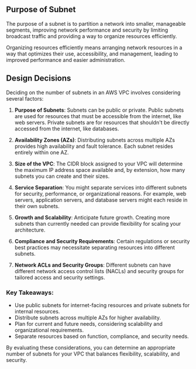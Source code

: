## Purpose of Subnet

The purpose of a subnet is to partition a network into smaller, manageable segments, improving network performance and security by limiting broadcast traffic and providing a way to organize resources efficiently.

Organizing resources efficiently means arranging network resources in a way that optimizes their use, accessibility, and management, leading to improved performance and easier administration.

## Design Decisions

Deciding on the number of subnets in an AWS VPC involves considering several factors:

1. **Purpose of Subnets**: Subnets can be public or private. Public subnets are used for resources that must be accessible from the internet, like web servers. Private subnets are for resources that shouldn't be directly accessed from the internet, like databases.

2. **Availability Zones (AZs)**: Distributing subnets across multiple AZs provides high availability and fault tolerance. Each subnet resides entirely within one AZ.

3. **Size of the VPC**: The CIDR block assigned to your VPC will determine the maximum IP address space available and, by extension, how many subnets you can create and their sizes.

4. **Service Separation**: You might separate services into different subnets for security, performance, or organizational reasons. For example, web servers, application servers, and database servers might each reside in their own subnets.

5. **Growth and Scalability**: Anticipate future growth. Creating more subnets than currently needed can provide flexibility for scaling your architecture.

6. **Compliance and Security Requirements**: Certain regulations or security best practices may necessitate separating resources into different subnets.

7. **Network ACLs and Security Groups**: Different subnets can have different network access control lists (NACLs) and security groups for tailored access and security settings.

### Key Takeaways:
- Use public subnets for internet-facing resources and private subnets for internal resources.
- Distribute subnets across multiple AZs for higher availability.
- Plan for current and future needs, considering scalability and organizational requirements.
- Separate resources based on function, compliance, and security needs.

By evaluating these considerations, you can determine an appropriate number of subnets for your VPC that balances flexibility, scalability, and security.
